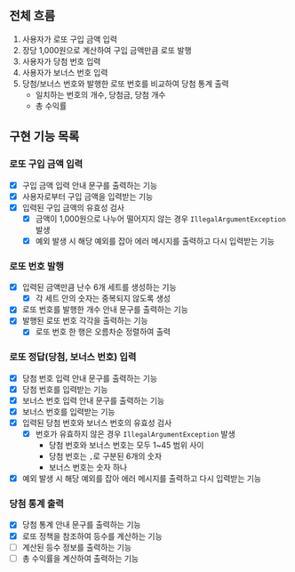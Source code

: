 ## 전체 흐름
1. 사용자가 로또 구입 금액 입력
2. 장당 1,000원으로 계산하여 구입 금액만큼 로또 발행
3. 사용자가 당첨 번호 입력
4. 사용자가 보너스 번호 입력
5. 당첨/보너스 번호와 발행한 로또 번호를 비교하여 당첨 통계 출력
   - 일치하는 번호의 개수, 당첨금, 당첨 개수
   - 총 수익률

## 구현 기능 목록
### 로또 구입 금액 입력
- [x] 구입 금액 입력 안내 문구를 출력하는 기능
- [x] 사용자로부터 구입 금액을 입력받는 기능
- [x] 입력된 구입 금액의 유효성 검사
  - [x] 금액이 1,000원으로 나누어 떨어지지 않는 경우 `IllegalArgumentException` 발생
  - [x] 예외 발생 시 해당 예외를 잡아 에러 메시지를 출력하고 다시 입력받는 기능

### 로또 번호 발행
- [x] 입력된 금액만큼 난수 6개 세트를 생성하는 기능
  - [x] 각 세트 안의 숫자는 중복되지 않도록 생성
- [x] 로또 번호를 발행한 개수 안내 문구를 출력하는 기능
- [x] 발행된 로또 번호 각각을 출력하는 기능
    - [x] 로또 번호 한 행은 오름차순 정렬하여 출력

### 로또 정답(당첨, 보너스 번호) 입력
- [x] 당첨 번호 입력 안내 문구를 출력하는 기능
- [x] 당첨 번호를 입력받는 기능
- [x] 보너스 번호 입력 안내 문구를 출력하는 기능
- [x] 보너스 번호를 입력받는 기능
- [x] 입력된 당첨 번호와 보너스 번호의 유효성 검사
  - [x] 번호가 유효하지 않은 경우 `IllegalArgumentException` 발생
    - 당첨 번호와 보너스 번호는 모두 1~45 범위 사이
    - 당첨 번호는 `,`로 구분된 6개의 숫자
    - 보너스 번호는 숫자 하나
- [x] 예외 발생 시 해당 예외를 잡아 에러 메시지를 출력하고 다시 입력받는 기능

### 당첨 통계 출력
- [x] 당첨 통계 안내 문구를 출력하는 기능
- [x] 로또 정책을 참조하여 등수를 계산하는 기능
- [ ] 계산된 등수 정보를 출력하는 기능
- [ ] 총 수익률을 계산하여 출력하는 기능
